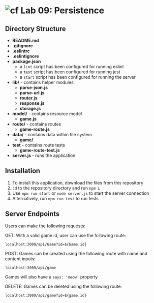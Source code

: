 ![cf](https://i.imgur.com/7v5ASc8.png) Lab 09: Persistence
======

## Directory Structure
* **README.md**
* **.gitignore**
* **.eslintrc**
* **.eslintignore**
* **package.json**
  * a `lint` script has been configured for running eslint
  * a `test` script has been configured for running jest
  * a `start` script has been configured for running the server
* **lib/** - contains helper modules
  * **parse-json.js**
  * **parse-url.js**
  * **router.js** 
  * **response.js**
  * **storage.js**
* **model/** - contains resource model
  * **game.js**
* **route/** - contains routes
  * **game-route.js**
* **data/** - contains data within file system
  * **game/**
* **__test__** - contains route tests
  * **game-route-test.js**
* **server.js** - runs the application

## Installation
1. To install this application, download the files from this repository
2. `cd` to the repository directory and run `npm i`
3. Use `npm run start` or `node server.js` to start the server connection
4. Alternatively, run `npm run test` to run tests

## Server Endpoints
Users can make the following requests:

GET: With a valid game id, user can use the following route: 
```
localhost:3000/api/Game?id=${Game.id}
```

POST: Games can be created using the following route with name and content inputs: 
```
localhost:3000/api/game
```
Games will also have a `says: 'meow'` property 

DELETE: Games can be deleted using the following route: 
```
localhost:3000/api/game?id=${game.id}
```
